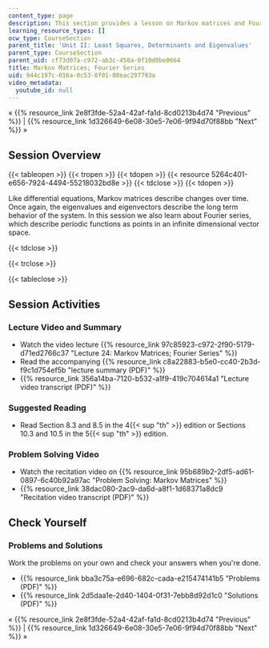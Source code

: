 ```yaml
---
content_type: page
description: This section provides a lesson on Markov matrices and Fourier series.
learning_resource_types: []
ocw_type: CourseSection
parent_title: 'Unit II: Least Squares, Determinants and Eigenvalues'
parent_type: CourseSection
parent_uid: cf73d07a-c972-ab3c-450a-0f10d0be0664
title: Markov Matrices; Fourier Series
uid: 944c197c-016a-0c53-8f01-08eac297793a
video_metadata:
  youtube_id: null
---
```


« {{% resource_link 2e8f3fde-52a4-42af-fa1d-8cd0213b4d74 "Previous" %}} | {{% resource_link 1d326649-6e08-30e5-7e06-9f94d70f88bb "Next" %}} »

Session Overview
----------------

{{< tableopen >}}
{{< tropen >}}
{{< tdopen >}}
{{< resource 5264c401-e656-7924-4494-55218032bd8e >}}
{{< tdclose >}}
{{< tdopen >}}


Like differential equations, Markov matrices describe changes over time. Once again, the eigenvalues and eigenvectors describe the long term behavior of the system. In this session we also learn about Fourier series, which describe periodic functions as points in an infinite dimensional vector space.


{{< tdclose >}}

{{< trclose >}}

{{< tableclose >}}

Session Activities
------------------

### Lecture Video and Summary

*   Watch the video lecture {{% resource_link 97c85923-c972-2f90-5179-d71ed2766c37 "Lecture 24: Markov Matrices; Fourier Series" %}}
*   Read the accompanying {{% resource_link c8a22883-b5e0-cc40-2b3d-f9c1d754ef5b "lecture summary (PDF)" %}}
*   {{% resource_link 356a14ba-7120-b532-a1f9-419c704614a1 "Lecture video transcript (PDF)" %}}

### Suggested Reading

*   Read Section 8.3 and 8.5 in the 4{{< sup "th" >}} edition or Sections 10.3 and 10.5 in the 5{{< sup "th" >}} edition.

### Problem Solving Video

*   Watch the recitation video on {{% resource_link 95b689b2-2df5-ad61-0897-6c40b92a97ac "Problem Solving: Markov Matrices" %}}
*   {{% resource_link 38dac080-2ac9-da6d-a8f1-1d68371a8dc9 "Recitation video transcript (PDF)" %}}

Check Yourself
--------------

### Problems and Solutions

Work the problems on your own and check your answers when you're done.

*   {{% resource_link bba3c75a-e696-682c-cada-e215474141b5 "Problems (PDF)" %}}
*   {{% resource_link 2d5daa1e-2d40-1404-0f31-7ebb8d92d1c0 "Solutions (PDF)" %}}

« {{% resource_link 2e8f3fde-52a4-42af-fa1d-8cd0213b4d74 "Previous" %}} | {{% resource_link 1d326649-6e08-30e5-7e06-9f94d70f88bb "Next" %}} »